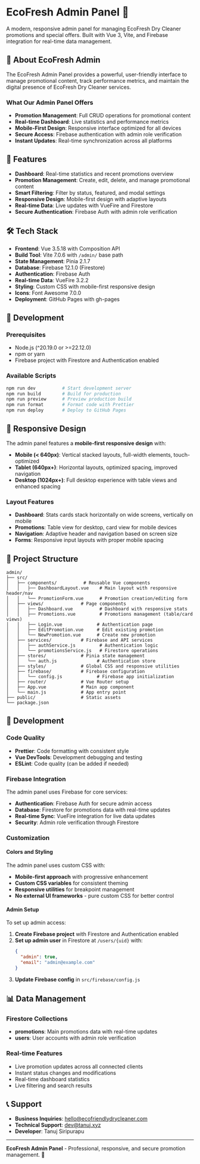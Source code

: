 # EcoFresh Admin Panel 🔧

A modern, responsive admin panel for managing EcoFresh Dry Cleaner promotions and special offers. Built with Vue 3, Vite, and Firebase integration for real-time data management.

## 🏢 About EcoFresh Admin

The EcoFresh Admin Panel provides a powerful, user-friendly interface to manage promotional content, track performance metrics, and maintain the digital presence of EcoFresh Dry Cleaner services.

### What Our Admin Panel Offers

- **Promotion Management**: Full CRUD operations for promotional content
- **Real-time Dashboard**: Live statistics and performance metrics
- **Mobile-First Design**: Responsive interface optimized for all devices
- **Secure Access**: Firebase authentication with admin role verification
- **Instant Updates**: Real-time synchronization across all platforms

## 🌟 Features

- **Dashboard**: Real-time statistics and recent promotions overview
- **Promotion Management**: Create, edit, delete, and manage promotional content
- **Smart Filtering**: Filter by status, featured, and modal settings
- **Responsive Design**: Mobile-first design with adaptive layouts
- **Real-time Data**: Live updates with VueFire and Firestore
- **Secure Authentication**: Firebase Auth with admin role verification

## 🛠️ Tech Stack

- **Frontend**: Vue 3.5.18 with Composition API
- **Build Tool**: Vite 7.0.6 with `/admin/` base path
- **State Management**: Pinia 2.1.7
- **Database**: Firebase 12.1.0 (Firestore)
- **Authentication**: Firebase Auth
- **Real-time Data**: VueFire 3.2.2
- **Styling**: Custom CSS with mobile-first responsive design
- **Icons**: Font Awesome 7.0.0
- **Deployment**: GitHub Pages with gh-pages

## 🚀 Development

### Prerequisites

- Node.js (^20.19.0 or >=22.12.0)
- npm or yarn
- Firebase project with Firestore and Authentication enabled

### Available Scripts

```bash
npm run dev          # Start development server
npm run build        # Build for production
npm run preview      # Preview production build
npm run format       # Format code with Prettier
npm run deploy       # Deploy to GitHub Pages
```

## 📱 Responsive Design

The admin panel features a **mobile-first responsive design** with:

- **Mobile (< 640px)**: Vertical stacked layouts, full-width elements, touch-optimized
- **Tablet (640px+)**: Horizontal layouts, optimized spacing, improved navigation
- **Desktop (1024px+)**: Full desktop experience with table views and enhanced spacing

### Layout Features

- **Dashboard**: Stats cards stack horizontally on wide screens, vertically on mobile
- **Promotions**: Table view for desktop, card view for mobile devices
- **Navigation**: Adaptive header and navigation based on screen size
- **Forms**: Responsive input layouts with proper mobile spacing

## 📁 Project Structure

```
admin/
├── src/
│   ├── components/          # Reusable Vue components
│   │   ├── DashboardLayout.vue    # Main layout with responsive header/nav
│   │   └── PromotionForm.vue      # Promotion creation/editing form
│   ├── views/              # Page components
│   │   ├── Dashboard.vue          # Dashboard with responsive stats
│   │   ├── Promotions.vue         # Promotions management (table/card views)
│   │   ├── Login.vue             # Authentication page
│   │   ├── EditPromotion.vue     # Edit existing promotion
│   │   └── NewPromotion.vue      # Create new promotion
│   ├── services/           # Firebase and API services
│   │   ├── authService.js         # Authentication logic
│   │   └── promotionsService.js   # Firestore operations
│   ├── stores/             # Pinia state management
│   │   └── auth.js               # Authentication store
│   ├── styles/             # Global CSS and responsive utilities
│   ├── firebase/           # Firebase configuration
│   │   └── config.js             # Firebase app initialization
│   ├── router/             # Vue Router setup
│   ├── App.vue             # Main app component
│   └── main.js             # App entry point
├── public/                 # Static assets
└── package.json
```

## 🔧 Development

### Code Quality

- **Prettier**: Code formatting with consistent style
- **Vue DevTools**: Development debugging and testing
- **ESLint**: Code quality (can be added if needed)

### Firebase Integration

The admin panel uses Firebase for core services:

- **Authentication**: Firebase Auth for secure admin access
- **Database**: Firestore for promotions data with real-time updates
- **Real-time Sync**: VueFire integration for live data updates
- **Security**: Admin role verification through Firestore

### Customization

#### Colors and Styling

The admin panel uses custom CSS with:

- **Mobile-first approach** with progressive enhancement
- **Custom CSS variables** for consistent theming
- **Responsive utilities** for breakpoint management
- **No external UI frameworks** - pure custom CSS for better control

#### Admin Setup

To set up admin access:

1. **Create Firebase project** with Firestore and Authentication enabled
2. **Set up admin user** in Firestore at `/users/{uid}` with:
   ```json
   {
     "admin": true,
     "email": "admin@example.com"
   }
   ```
3. **Update Firebase config** in `src/firebase/config.js`

## 📊 Data Management

### Firestore Collections

- **promotions**: Main promotions data with real-time updates
- **users**: User accounts with admin role verification

### Real-time Features

- Live promotion updates across all connected clients
- Instant status changes and modifications
- Real-time dashboard statistics
- Live filtering and search results

## 📞 Support

- **Business Inquiries**: hello@ecofriendlydrycleaner.com
- **Technical Support**: dev@tanuj.xyz
- **Developer**: Tanuj Siripurapu

---

**EcoFresh Admin Panel** - Professional, responsive, and secure promotion management. 🚀
